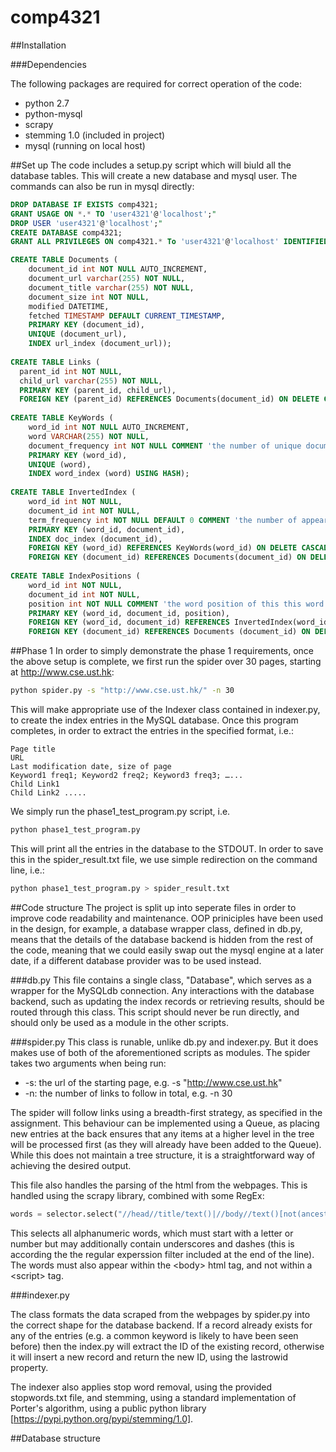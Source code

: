 # comp4321

##Installation

###Dependencies

The following packages are required for correct operation of the code:
* python 2.7
* python-mysql
* scrapy
* stemming 1.0 (included in project)
* mysql (running on local host)

##Set up
The code includes a setup.py script which will biuld all the database tables. This will create a new database and mysql user. The commands can also be run in mysql directly:

```SQL
DROP DATABASE IF EXISTS comp4321;
GRANT USAGE ON *.* TO 'user4321'@'localhost';"
DROP USER 'user4321'@'localhost';"
CREATE DATABASE comp4321;
GRANT ALL PRIVILEGES ON comp4321.* To 'user4321'@'localhost' IDENTIFIED BY 'gryphon';

CREATE TABLE Documents (
	document_id int NOT NULL AUTO_INCREMENT,
	document_url varchar(255) NOT NULL,
	document_title varchar(255) NOT NULL,
	document_size int NOT NULL,
	modified DATETIME,
	fetched TIMESTAMP DEFAULT CURRENT_TIMESTAMP,
	PRIMARY KEY (document_id),
	UNIQUE (document_url),
	INDEX url_index (document_url));
	
CREATE TABLE Links (
  parent_id int NOT NULL,
  child_url varchar(255) NOT NULL,
  PRIMARY KEY (parent_id, child_url),
  FOREIGN KEY (parent_id) REFERENCES Documents(document_id) ON DELETE CASCADE);
  
CREATE TABLE KeyWords (
	word_id	int NOT NULL AUTO_INCREMENT,
	word VARCHAR(255) NOT NULL,
	document_frequency int NOT NULL COMMENT 'the number of unique documents which contain at least one instance of the word',
	PRIMARY KEY (word_id),
	UNIQUE (word),
	INDEX word_index (word) USING HASH);
	
CREATE TABLE InvertedIndex (
	word_id	int NOT NULL,
	document_id int NOT NULL,
	term_frequency int NOT NULL DEFAULT 0 COMMENT 'the number of appearances this word (word_id) makes in the document (document_id)',
	PRIMARY KEY (word_id, document_id),
	INDEX doc_index (document_id),
	FOREIGN KEY (word_id) REFERENCES KeyWords(word_id) ON DELETE CASCADE,
	FOREIGN KEY (document_id) REFERENCES Documents(document_id) ON DELETE CASCADE);
	
CREATE TABLE IndexPositions (
	word_id	int NOT NULL,
	document_id int NOT NULL,
	position int NOT NULL COMMENT 'the word position of this this word (word_id) in the document (document_id)',
	PRIMARY KEY (word_id, document_id, position),
	FOREIGN KEY (word_id, document_id) REFERENCES InvertedIndex(word_id, document_id) ON DELETE CASCADE,
	FOREIGN KEY (document_id) REFERENCES Documents (document_id) ON DELETE CASCADE);
```

##Phase 1
In order to simply demonstrate the phase 1 requirements, once the above setup is complete, we first run the spider over 30 pages, starting at http://www.cse.ust.hk:

```Bash
python spider.py -s "http://www.cse.ust.hk/" -n 30
```

This will make appropriate use of the Indexer class contained in indexer.py, to create the index entries in the MySQL database. Once this program completes, in order to extract the entries in the specified format, i.e.:

```
Page title
URL
Last modification date, size of page
Keyword1 freq1; Keyword2 freq2; Keyword3 freq3; …...
Child Link1
Child Link2 .....
```

We simply run the phase1_test_program.py script, i.e.

```Bash
python phase1_test_program.py
```

This will print all the entries in the database to the STDOUT. In order to save this in the spider_result.txt file, we use simple redirection on the command line, i.e.:

```Bash
python phase1_test_program.py > spider_result.txt
```

##Code structure
The project is split up into seperate files in order to improve code readability and maintenance. OOP priniciples have been used in the design, for example, a database wrapper class, defined in db.py, means that the details of the database backend is hidden from the rest of the code, meaning that we could easily swap out the mysql engine at a later date, if a different database provider was to be used instead.

###db.py
This file contains a single class, "Database", which serves as a wrapper for the MySQLdb connection. Any interactions with the database backend, such as updating the index records or retrieving results, should be routed through this class. This script should never be run directly, and should only be used as a module in the other scripts.

###spider.py
This class is runable, unlike db.py and indexer.py. But it does makes use of both of the aforementioned scripts as modules. The spider takes two arguments when being run:

* -s: the url of the starting page, e.g. -s "http://www.cse.ust.hk"
* -n: the number of links to follow in total, e.g. -n 30

The spider will follow links using a breadth-first strategy, as specified in the assignment. This behaviour can be implemented using a Queue, as placing new entries at the back ensures that any items at a higher level in the tree will be processed first (as they will already have been added to the Queue). While this does not maintain a tree structure, it is a straightforward way of achieving the desired output.

This file also handles the parsing of the html from the webpages. This is handled using the scrapy library, combined with some RegEx:

```python
words = selector.select("//head//title/text()|//body//text()[not(ancestor::script)]").re('[[A-Za-z0-9][A-Za-z0-9\-_]*')
```

This selects all alphanumeric words, which must start with a letter or number but may additionally contain underscores and dashes (this is according the the regular experssion filter included at the end of the line). The words must also appear within the \<body\> html tag, and not within a \<script\> tag.

###indexer.py

The class formats the data scraped from the webpages by spider.py into the correct shape for the database backend. If a record already exists for any of the entries (e.g. a common keyword is likely to have been seen before) then the index.py will extract the ID of the existing record, otherwise it will insert a new record and return the new ID, using the lastrowid property.

The indexer also applies stop word removal, using the provided stopwords.txt file, and stemming, using a standard implementation of Porter's algorithm, using a public python library [https://pypi.python.org/pypi/stemming/1.0]. 

##Database structure

